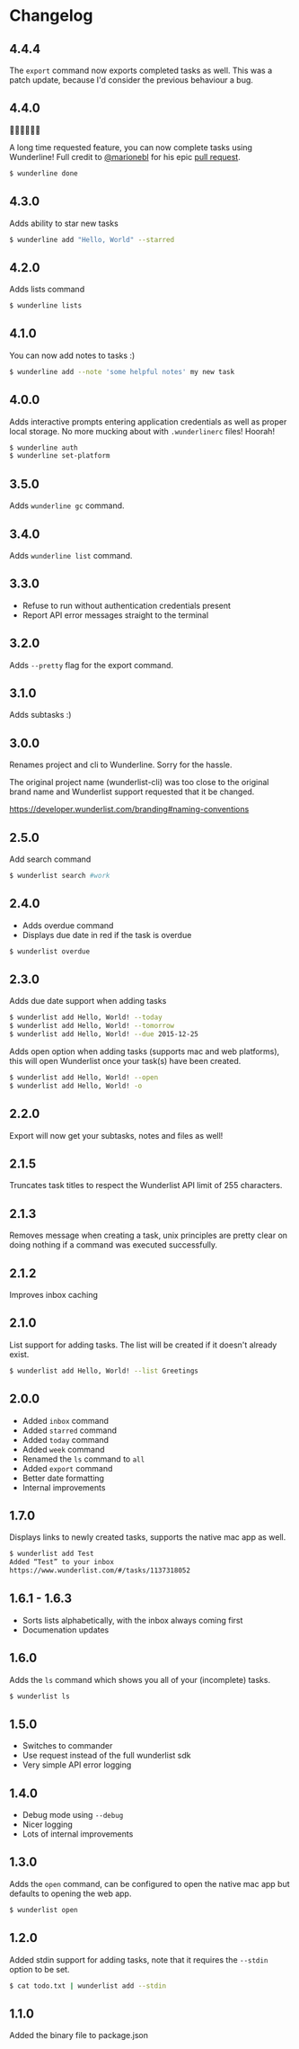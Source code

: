 # Changelog

## 4.4.4

The `export` command now exports completed tasks as well. This was a patch
update, because I'd consider the previous behaviour a bug.

## 4.4.0

🎉🎋🎈🎊👒🍻

A long time requested feature, you can now complete tasks using Wunderline!
Full credit to [@marionebl](https://github.com/marionebl) for his epic [pull
request](https://github.com/wayneashleyberry/wunderline/pull/84).

```sh
$ wunderline done
```

## 4.3.0

Adds ability to star new tasks

```sh
$ wunderline add "Hello, World" --starred
```

## 4.2.0

Adds lists command

```sh
$ wunderline lists
```

## 4.1.0

You can now add notes to tasks :)

```sh
$ wunderline add --note 'some helpful notes' my new task
```

## 4.0.0

Adds interactive prompts entering application credentials as well as proper
local storage. No more mucking about with `.wunderlinerc` files! Hoorah!

```sh
$ wunderline auth
$ wunderline set-platform
```

## 3.5.0

Adds `wunderline gc` command.

## 3.4.0

Adds `wunderline list` command.

## 3.3.0

- Refuse to run without authentication credentials present
- Report API error messages straight to the terminal

## 3.2.0

Adds `--pretty` flag for the export command.

## 3.1.0

Adds subtasks :)

## 3.0.0

Renames project and cli to Wunderline. Sorry for the hassle.

The original project name (wunderlist-cli) was too close to the original
brand name and Wunderlist support requested that it be changed.

https://developer.wunderlist.com/branding#naming-conventions

## 2.5.0

Add search command

```sh
$ wunderlist search #work
```

## 2.4.0

- Adds overdue command
- Displays due date in red if the task is overdue

```sh
$ wunderlist overdue
```

## 2.3.0

Adds due date support when adding tasks

```sh
$ wunderlist add Hello, World! --today
$ wunderlist add Hello, World! --tomorrow
$ wunderlist add Hello, World! --due 2015-12-25
```

Adds open option when adding tasks (supports mac and web platforms), this will
open Wunderlist once your task(s) have been created.

```sh
$ wunderlist add Hello, World! --open
$ wunderlist add Hello, World! -o
```

## 2.2.0

Export will now get your subtasks, notes and files as well!

## 2.1.5

Truncates task titles to respect the Wunderlist API limit of 255 characters.

## 2.1.3

Removes message when creating a task, unix principles are pretty clear on doing
nothing if a command was executed successfully.

## 2.1.2

Improves inbox caching

## 2.1.0

List support for adding tasks. The list will be created if it doesn't already
exist.

```sh
$ wunderlist add Hello, World! --list Greetings
```

## 2.0.0

- Added `inbox` command
- Added `starred` command
- Added `today` command
- Added `week` command
- Renamed the `ls` command to `all`
- Added `export` command
- Better date formatting
- Internal improvements

## 1.7.0

Displays links to newly created tasks, supports the native mac app as well.

```sh
$ wunderlist add Test
Added “Test” to your inbox
https://www.wunderlist.com/#/tasks/1137318052
```

## 1.6.1 - 1.6.3

- Sorts lists alphabetically, with the inbox always coming first
- Documenation updates

## 1.6.0

Adds the `ls` command which shows you all of your (incomplete) tasks.

```sh
$ wunderlist ls
```

## 1.5.0

- Switches to commander
- Use request instead of the full wunderlist sdk
- Very simple API error logging

## 1.4.0

- Debug mode using `--debug`
- Nicer logging
- Lots of internal improvements

## 1.3.0

Adds the `open` command, can be configured to open the native mac app but
defaults to opening the web app.

```sh
$ wunderlist open
```

## 1.2.0

Added stdin support for adding tasks, note that it requires the `--stdin`
option to be set.

```sh
$ cat todo.txt | wunderlist add --stdin
```

## 1.1.0

Added the binary file to package.json
